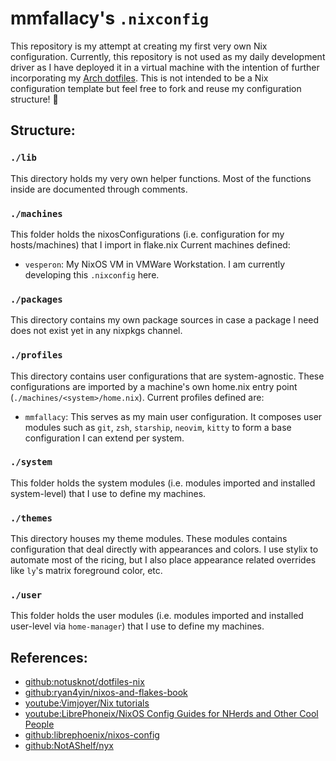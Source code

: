 # mmfallacy's `.nixconfig`

This repository is my attempt at creating my first very own Nix configuration. Currently, this repository is not used as my daily development driver as I have deployed it in a virtual machine with the intention of further incorporating my [Arch dotfiles](https://github.com/mmfallacy/.dotfiles). This is not intended to be a Nix configuration template but feel free to fork and reuse my configuration structure! 🌟

## Structure:

### `./lib`

This directory holds my very own helper functions. Most of the functions inside are documented through comments.

### `./machines`

This folder holds the nixosConfigurations (i.e. configuration for my hosts/machines) that I import in flake.nix Current machines defined:

- `vesperon`: My NixOS VM in VMWare Workstation. I am currently developing this `.nixconfig` here.

### `./packages`

This directory contains my own package sources in case a package I need does not exist yet in any nixpkgs channel.

### `./profiles`

This directory contains user configurations that are system-agnostic. These configurations are imported by a machine's own home.nix entry point (`./machines/<system>/home.nix`). Current profiles defined are:

- `mmfallacy`: This serves as my main user configuration. It composes user modules such as `git`, `zsh`, `starship`, `neovim`, `kitty` to form a base configuration I can extend per system.

### `./system`

This folder holds the system modules (i.e. modules imported and installed system-level) that I use to define my machines.

### `./themes`

This directory houses my theme modules. These modules contains configuration that deal directly with appearances and colors. I use stylix to automate most of the ricing, but I also place appearance related overrides like `ly`'s matrix foreground color, etc.

### `./user`

This folder holds the user modules (i.e. modules imported and installed user-level via `home-manager`) that I use to define my machines.

## References:

- [github:notusknot/dotfiles-nix](https://github.com/notusknot/dotfiles-nix)
- [github:ryan4yin/nixos-and-flakes-book](https://github.com/ryan4yin/nixos-and-flakes-book)
- [youtube:Vimjoyer/Nix tutorials](https://www.youtube.com/playlist?list=PLko9chwSoP-15ZtZxu64k_CuTzXrFpxPE)
- [youtube:LibrePhoneix/NixOS Config Guides for NHerds and Other Cool People](https://www.youtube.com/playlist?list=PL_WcXIXdDWWpuypAEKzZF2b5PijTluxRG)
- [github:librephoenix/nixos-config](https://github.com/librephoenix/nixos-config)
- [github:NotAShelf/nyx](https://github.com/notashelf/nyx)
